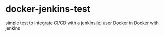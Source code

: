 # docker-jenkins-test
simple test to integrate CI/CD with a jenkinsile; user Docker in Docker with jenkins
